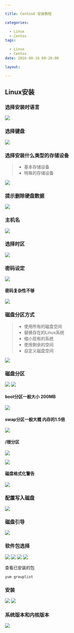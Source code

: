 ```yaml
---

title: Centos6 安装教程

categories:

  - Linux
  - Centos
tags:

  - Linux
  - Centos
date: 2016-08-16 09:28:00

layout:

---
```



## Linux安装

### 选择安装时语言
![](img_Linux安装/2016-06-29_205531.jpg)
<!--more-->
### 选择键盘
![](img_Linux安装/2016-06-29_205549.jpg)

### 选择安装什么类型的存储设备
>* 基本存储设备
>* 特殊的存储设备

 ![](img_Linux安装/2016-06-29_205741.jpg)

### 提示删除硬盘数据
![](img_Linux安装/2016-06-29_210347.jpg)

### 主机名
![](img_Linux安装/2016-06-29_210826.jpg)

### 选择时区
![](img_Linux安装/2016-06-29_211039.jpg)

### 密码设定
![](img_Linux安装/2016-06-29_211118.jpg)

#### 密码复杂性不够
![](img_Linux安装/2016-06-29_211134.jpg)

### 磁盘分区方式
>* 使用所有的磁盘空间
>* 替换存在的Linux系统
>* 缩小现有的系统
>* 使用剩余的空间
>* 自定义磁盘空间

![](img_Linux安装/2016-06-29_211916.jpg)

### 磁盘分区
![](img_Linux安装/2016-06-29_211937.jpg)
![](img_Linux安装/2016-06-29_214610.jpg)
#### boot分区一般大小 200MB
![](img_Linux安装/2016-06-29_215127.jpg)
#### swap分区一般大概 内存的1.5倍
![](img_Linux安装/2016-06-29_215404.jpg)
#### /根分区
![](img_Linux安装/2016-06-29_215453.jpg)

![](img_Linux安装/2016-06-29_215515.jpg)

#### 磁盘格式化警告
![](img_Linux安装/2016-06-29_220031.jpg)

### 配置写入磁盘
![](img_Linux安装/2016-06-29_220058.jpg)

### 磁盘引导
![](img_Linux安装/2016-06-29_220411.jpg)

### 软件包选择
![](img_Linux安装/2016-06-29_220747.jpg)
![](img_Linux安装/2016-06-29_221352.jpg)
![](img_Linux安装/2016-06-29_221421.jpg)
![](img_Linux安装/2016-06-29_221444.jpg)

查看已安装的包
```
yum grouplist
```

### 安装
![](img_Linux安装/2016-06-29_221820.jpg)
![](img_Linux安装/2016-06-29_222306.jpg)

### 系统版本和内核版本
![](img_Linux安装/2016-06-29_222423.jpg)
